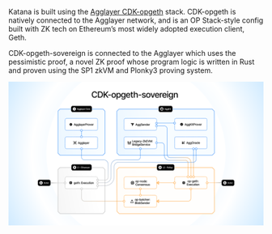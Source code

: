 Katana is built using the [Agglayer CDK-opgeth](https://docs.agglayer.dev/cdk/cdk-opgeth/architecture/) stack. CDK-opgeth is natively connected to the Agglayer network, and is an OP Stack-style config built with ZK tech on Ethereum’s most widely adopted execution client, Geth. 

CDK-opgeth-sovereign is connected to the Agglayer which uses the pessimistic proof, a novel ZK proof whose program logic is written in Rust and proven using the SP1 zkVM and Plonky3 proving system.

![Agglayer CDK-opgeth Architecture](Architecture.png)
